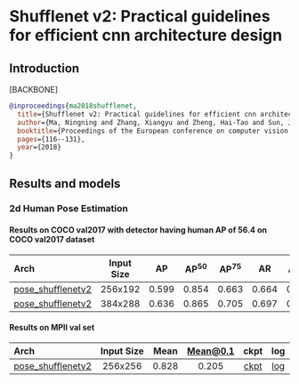 # Shufflenet v2: Practical guidelines for efficient cnn architecture design

## Introduction

[BACKBONE]

```bibtex
@inproceedings{ma2018shufflenet,
  title={Shufflenet v2: Practical guidelines for efficient cnn architecture design},
  author={Ma, Ningning and Zhang, Xiangyu and Zheng, Hai-Tao and Sun, Jian},
  booktitle={Proceedings of the European conference on computer vision (ECCV)},
  pages={116--131},
  year={2018}
}
```

## Results and models

### 2d Human Pose Estimation

#### Results on COCO val2017 with detector having human AP of 56.4 on COCO val2017 dataset

| Arch  | Input Size | AP | AP<sup>50</sup> | AP<sup>75</sup> | AR | AR<sup>50</sup> | ckpt | log |
| :----------------- | :-----------: | :------: | :------: | :------: | :------: | :------: |:------: |:------: |
| [pose_shufflenetv2](/configs/top_down/shufflenet_v2/coco/shufflenetv2_coco_256x192.py)  | 256x192 | 0.599 | 0.854 | 0.663 | 0.664 | 0.899 | [ckpt](https://download.openmmlab.com/mmpose/top_down/shufflenetv2/shufflenetv2_coco_256x192-0aba71c7_20200921.pth) | [log](https://download.openmmlab.com/mmpose/top_down/shufflenetv2/shufflenetv2_coco_256x192_20200921.log.json) |
| [pose_shufflenetv2](/configs/top_down/shufflenet_v2/coco/shufflenetv2_coco_384x288.py)  | 384x288 | 0.636 | 0.865 | 0.705 | 0.697 | 0.909 | [ckpt](https://download.openmmlab.com/mmpose/top_down/shufflenetv2/shufflenetv2_coco_384x288-fb38ac3a_20200921.pth) | [log](https://download.openmmlab.com/mmpose/top_down/shufflenetv2/shufflenetv2_coco_384x288_20200921.log.json) |

#### Results on MPII val set

| Arch  | Input Size | Mean | Mean@0.1   | ckpt    | log     |
| :--- | :--------: | :------: | :------: |:------: |:------: |
| [pose_shufflenetv2](/configs/top_down/shufflenet_v2/mpii/shufflenetv2_mpii_256x256.py) | 256x256 | 0.828 | 0.205 | [ckpt](https://download.openmmlab.com/mmpose/top_down/shufflenetv2/shufflenetv2_mpii_256x256-4fb9df2d_20200925.pth) | [log](https://download.openmmlab.com/mmpose/top_down/shufflenetv2/shufflenetv2_mpii_256x256_20200925.log.json) |
